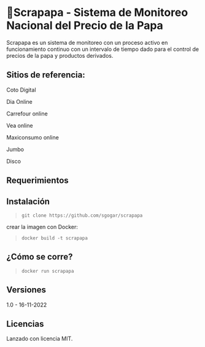 # 🥔Scrapapa - Sistema de Monitoreo Nacional del Precio de la Papa
Scrapapa es un sistema de monitoreo con un proceso activo en funcionamiento continuo con un intervalo de tiempo dado para el control de precios de la papa y productos derivados.

## Sitios de referencia:
Coto Digital

Dia Online

Carrefour online

Vea online

Maxiconsumo online

Jumbo

Disco

## Requerimientos

## Instalación

>`git clone https://github.com/sgogar/scrapapa `

crear la imagen con Docker:

>`docker build -t scrapapa`


## ¿Cómo se corre?


>`docker run scrapapa`



## Versiones
1.0 - 16-11-2022

## Licencias

Lanzado con licencia MIT.
